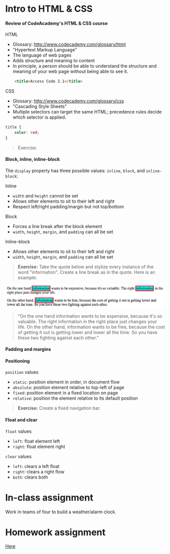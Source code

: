 # Intro to HTML & CSS

#### Review of CodeAcademy's HTML & CSS course

HTML
- Glossary: http://www.codecademy.com/glossary/html
- "Hypertext Markup Language"
- The language of web pages
- Adds structure and meaning to content
- In principle, a person should be able to understand the structure and meaning of your web page without being able to see it.

```html
    <title>Access Code 2.1</title>
```

CSS
- Glossary: http://www.codecademy.com/glossary/css
- "Cascading Style Sheets"
- Multiple selectors can target the same HTML; precedence rules decide which selector is applied.

```css
title {
    color: red;
}
```

> Exercise: 

#### Block, inline, inline-block

The `display` property has three possible values: `inline`, `block`, and `inline-block`:

Inline
- `width` and `height` cannot be set
- Allows other elements to sit to their left and right
- Respect left/right padding/margin but not top/bottom

Block
- Forces a line break after the block element
- `width`, `height`, `margin`, and `padding` can all be set

Inline-block
- Allows other elements to sit to their left and right
- `width`, `height`, `margin`, and `padding` can all be set

> **Exercise:** Take the quote below and stylize every instance of the word "information". Create a line break as in the quote. Here is an example:

![information](images/information.png)

> "On the one hand information wants to be expensive, because it's so valuable. The right information in the right place just changes your life.
> On the other hand, information wants to be free, because the cost of getting it out is getting lower and lower all the time. So you have these two fighting against each other."

#### Padding and margins

#### Positioning

`position` values
- `static`: position element in order, in document flow
- `absolute`: position element relative to top-left of page
- `fixed`: position element in a fixed location on page
- `relative`: position the element relative to its default position

> **Exercise:** Create a fixed navigation bar.

#### Float and clear

`float` values
- `left`: float element left
- `right`: float element right

`clear` values
- `left`: clears a left float
- `right`: clears a right flow
- `both`: clears both

# In-class assignment
Work in teams of four to build a weather/alarm clock.

# Homework assignment
[Here](https://github.com/C4Q/ac15-bootcamp/blob/master/assignment.md)


